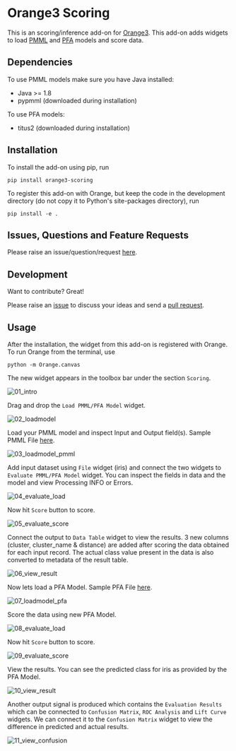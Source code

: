 Orange3 Scoring
======================

This is an scoring/inference add-on for [Orange3](http://orange.biolab.si). This add-on adds widgets to
load [PMML](http://dmg.org/pmml/v4-4/GeneralStructure.html) and [PFA](http://dmg.org/pfa/index.html) models 
and score data.

Dependencies
------------

To use PMML models make sure you have Java installed:
 - Java >= 1.8
 - pypmml (downloaded during installation)

To use PFA models:
 - titus2 (downloaded during installation)

Installation
------------

To install the add-on using pip, run
```
pip install orange3-scoring
```
To register this add-on with Orange, but keep the code in the development directory (do not copy it to 
Python's site-packages directory), run
```
pip install -e .
```

Issues, Questions and Feature Requests
--------------------------------------

Please raise an issue/question/request [here](https://github.com/animator/orange3-scoring/issues).

Development
-----------

Want to contribute? Great!

Please raise an [issue](https://github.com/animator/orange3-scoring/issues) to discuss your ideas and send a [pull request](https://github.com/animator/orange3-scoring/pulls).

Usage
-----

After the installation, the widget from this add-on is registered with Orange. To run Orange from the terminal,
use
```
python -m Orange.canvas
```
The new widget appears in the toolbox bar under the section `Scoring`.

![01_intro](https://raw.githubusercontent.com/animator/orange3-scoring/master/screens/01_intro.PNG)

Drag and drop the `Load PMML/PFA Model` widget.

![02_loadmodel](https://raw.githubusercontent.com/animator/orange3-scoring/master/screens/02_loadmodel.PNG)

Load your PMML model and inspect Input and Output field(s). Sample PMML File [here](https://github.com/animator/orange3-scoring/blob/master/orangecontrib/scoring/tests/sample_pmml.xml).

![03_loadmodel_pmml](https://raw.githubusercontent.com/animator/orange3-scoring/master/screens/03_loadmodel_pmml.PNG)

Add input dataset using `File` widget (iris) and connect the two widgets to `Evaluate PMML/PFA Model` widget. You can inspect the fields in data and the model and view Processing INFO or Errors.

![04_evaluate_load](https://raw.githubusercontent.com/animator/orange3-scoring/master/screens/04_evaluate_load.PNG)

Now hit `Score` button to score.

![05_evaluate_score](https://raw.githubusercontent.com/animator/orange3-scoring/master/screens/05_evaluate_score.PNG)

Connect the output to `Data Table` widget to view the results. 3 new columns (cluster, cluster_name & distance) are added after scoring the data obtained for each input record. The actual class value present in the data is also converted to metadata of the result table.

![06_view_result](https://raw.githubusercontent.com/animator/orange3-scoring/master/screens/06_view_result.PNG)

Now lets load a PFA Model. Sample PFA File [here](https://github.com/animator/orange3-scoring/blob/master/orangecontrib/scoring/tests/sample_iris.json).

![07_loadmodel_pfa](https://raw.githubusercontent.com/animator/orange3-scoring/master/screens/07_loadmodel_pfa.PNG)

Score the data using new PFA Model.

![08_evaluate_load](https://raw.githubusercontent.com/animator/orange3-scoring/master/screens/08_evaluate_load.PNG)

Now hit `Score` button to score.

![09_evaluate_score](https://raw.githubusercontent.com/animator/orange3-scoring/master/screens/09_evaluate_score.PNG)

View the results. You can see the predicted class for iris as provided by the PFA Model.

![10_view_result](https://raw.githubusercontent.com/animator/orange3-scoring/master/screens/10_view_result.PNG)

Another output signal is produced which contains the `Evaluation Results` which can be connected to `Confusion Matrix`, `ROC Analysis` and `Lift Curve` widgets. We can connect it to the `Confusion Matrix` widget to view the difference in predicted and actual results.

![11_view_confusion](https://raw.githubusercontent.com/animator/orange3-scoring/master/screens/11_view_confusion.PNG)
